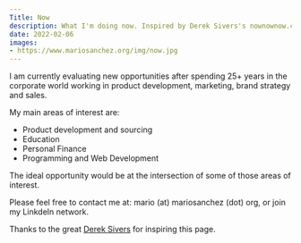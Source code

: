 ```yaml
---
Title: Now
description: What I'm doing now. Inspired by Derek Sivers's nownownow.com project
date: 2022-02-06
images:
- https://www.mariosanchez.org/img/now.jpg
---
```


I am currently evaluating new opportunities after spending 25+ years in the corporate world working in product development, marketing, brand strategy and sales.

My main areas of interest are:

* Product development and sourcing
* Education
* Personal Finance
* Programming and Web Development

The ideal opportunity would be at the intersection of some of those areas of interest. 

Please feel free to contact me at: mario (at) mariosanchez (dot) org, or join my LinkdeIn network.

Thanks to the great [Derek Sivers](http://sivers.org/nowff) for inspiring this page.
